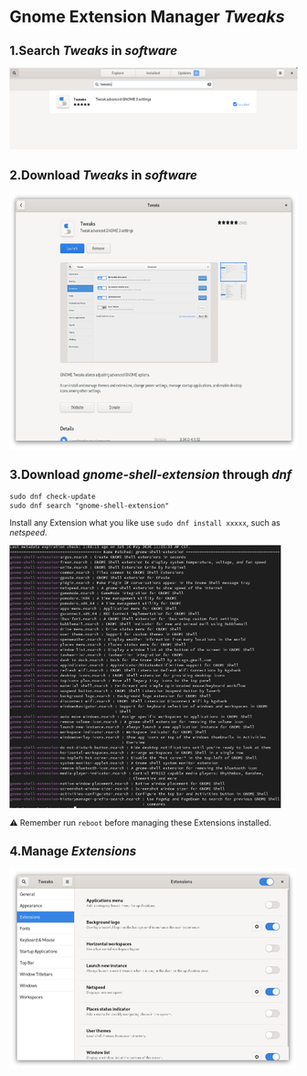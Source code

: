 # Gnome Extension Manager *Tweaks*
 
## 1.Search *Tweaks* in *software*

<img src="software.png">

## 2.Download *Tweaks* in *software*

 <img src="tweaks.png" width="626" height="449.5" />

## 3.Download *gnome-shell-extension* through *dnf*

 ```
 sudo dnf check-update
 sudo dnf search "gnome-shell-extension"
 ```

 Install any Extension what you like use `sudo dnf install xxxxx`, such as *netspeed*.

 <img src="gnomeShellExtension.png" width="474.5" height="459.5" />

:warning: Remember run `reboot` before managing these Extensions installed.

## 4.Manage *Extensions*

<img src="extensionsManage.png" width="501.5" height="350" />
